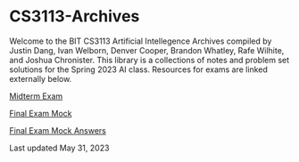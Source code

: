 # CS3113-Archives
Welcome to the BIT CS3113 Artificial Intellegence Archives compiled by Justin Dang, Ivan Welborn, Denver Cooper, Brandon Whatley, Rafe Wilhite, and Joshua Chronister. This library is a collections of notes and problem set solutions for the Spring 2023 AI class. Resources for exams are linked externally below.

[Midterm Exam](https://drive.google.com/drive/folders/12C61yQK9DjwozLYNN3W-IWJYJVMEfrOV?usp=share_link)

[Final Exam Mock](https://docs.google.com/document/d/1I59USHj8ZM0kDyIOFcxH3tM6Fq_IqsgEDdJI0QI1hbw/edit?usp=sharing)

[Final Exam Mock Answers](https://docs.google.com/document/d/1Uj9jzwEav-Ky489-2yn3X3Bg1ZcKCbZN4WE17U0_gyQ/edit?usp=sharing)

Last updated May 31, 2023

